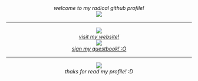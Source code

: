 <div align="center">
<i>welcome to my radical github profile!</i>
</div>

<div align="center">
  <img src="https://github.com/user-attachments/assets/fdf00a7d-a500-4051-a301-d77d0395dc82">
</div>


<hr>

<div align="center">
  <img src="https://github.com/user-attachments/assets/4ad7abe3-c42d-4d1c-9adb-908da1b0b17d">
</div>

<div align="center">
<a href="https://guiclipse95.github.io/guiclipse-profile/"><i>visit my website!</i></a>
</div>

<div align="center">
  <img src="https://github.com/user-attachments/assets/6dbb6656-cb00-4357-9d74-f8240af1e28f">
</div>

<div align="center">
<a href="https://github.com/guiclipse95/guiclipse95/issues"><i>sign my guestbook! :O</i></a>
</div>

<hr>

<div align="center">
  <img src="https://github.com/user-attachments/assets/1e92083d-ba7e-4ade-951e-9f571b9cefb1">
</div>

<div align="center">
<i>thaks for read my profile! :D</i>
</div>
